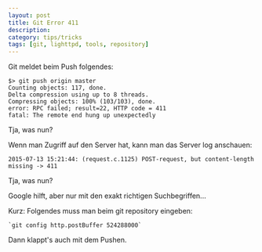 ```yaml
---
layout: post
title: Git Error 411
description: 
category: tips/tricks
tags: [git, lighttpd, tools, repository]
---
```


Git meldet beim Push folgendes:

    $> git push origin master
    Counting objects: 117, done.
    Delta compression using up to 8 threads.
    Compressing objects: 100% (103/103), done.
    error: RPC failed; result=22, HTTP code = 411
    fatal: The remote end hung up unexpectedly

Tja, was nun?

Wenn man Zugriff auf den Server hat, kann man das Server log anschauen:

    2015-07-13 15:21:44: (request.c.1125) POST-request, but content-length missing -> 411 

Tja, was nun?

Google hilft, aber nur mit den exakt richtigen Suchbegriffen...

Kurz: Folgendes muss man beim git repository eingeben:

    `git config http.postBuffer 524288000`
    
Dann klappt's auch mit dem Pushen.

